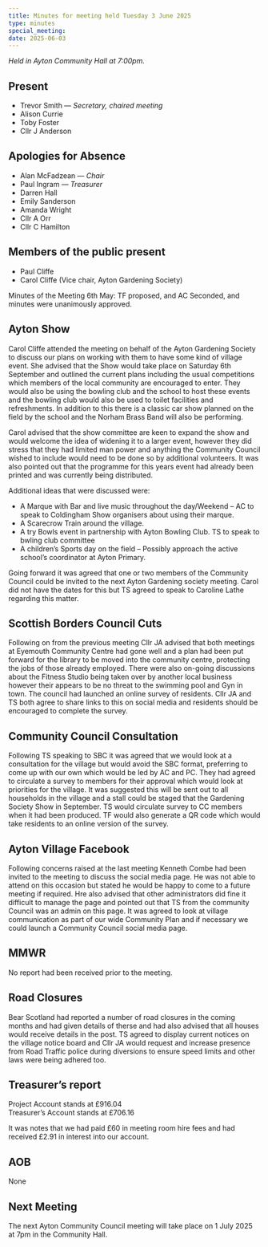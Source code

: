 ```yaml
---
title: Minutes for meeting held Tuesday 3 June 2025
type: minutes
special_meeting:
date: 2025-06-03
---
```


_Held in Ayton Community Hall at 7:00pm._

## Present

- Trevor Smith — *Secretary, chaired meeting*
- Alison Currie
- Toby Foster
- Cllr J Anderson

## Apologies for Absence

- Alan McFadzean — _Chair_
- Paul Ingram — *Treasurer*
- Darren Hall
- Emily Sanderson
- Amanda Wright
- Cllr A Orr
- Cllr C Hamilton

## Members of the public present

- Paul Cliffe
- Carol Cliffe (Vice chair, Ayton Gardening Society)

Minutes of the Meeting 6th May: TF proposed, and AC Seconded, and minutes were unanimously approved.

## Ayton Show

Carol Cliffe attended the meeting on behalf of the Ayton Gardening Society to discuss our plans on working with them to have some kind of village event. She advised that the Show would take place on Saturday 6th September and outlined the current plans including the usual competitions which members of the local community are encouraged to enter. They would also be using the bowling club and the school to host these events and the bowling club would also be used to toilet facilities and refreshments. In addition to this there is a classic car show planned on the field by the school and the Norham Brass Band will also be performing.

Carol advised that the show committee are keen to expand the show and would welcome the idea of widening it to a larger event, however they did stress that they had limited man power and anything the Community Council wished to include would need to be done so by additional volunteers. It was also pointed out that the programme for this years event had already been printed and was currently being distributed.

Additional ideas that were discussed were:

- A Marque with Bar and live music throughout the day/Weekend – AC to speak to Coldingham Show organisers about using their marque.
- A Scarecrow Train around the village.
- A try Bowls event in partnership with Ayton Bowling Club. TS to speak to bwling club committee
- A children’s Sports day on the field – Possibly approach the active school’s coordinator at Ayton Primary.

Going forward it was agreed that one or two members of the Community Council could be invited to the next Ayton Gardening society meeting. Carol did not have the dates for this but TS agreed to speak to Caroline Lathe regarding this matter.

## Scottish Borders Council Cuts

Following on from the previous meeting Cllr JA advised that both meetings at Eyemouth Community Centre had gone well and a plan had been put forward for the library to be moved into the community centre, protecting the jobs of those already employed. There were also on-going discussions about the Fitness Studio being taken over by another local business however their appears to be no threat to the swimming pool and Gyn in town. The council had launched an online survey of residents. Cllr JA and TS both agree to share links to this on social media and residents should be encouraged to complete the survey.

## Community Council Consultation

Following TS speaking to SBC it was agreed that we would look at a consultation for the village but would avoid the SBC format, preferring to come up with our own which would be led by AC and PC. They had agreed to circulate a survey to members for their approval which would look at priorities for the village. It was suggested this will be sent out to all households in the village and a stall could be staged that the Gardening Society Show in September. TS would circulate survey to CC members when it had been produced. TF would also generate a QR code which would take residents to an online version of the survey.

## Ayton Village Facebook

Following concerns raised at the last meeting Kenneth Combe had been invited to the meeting to discuss the social media page. He was not able to attend on this occasion but stated he would be happy to come to a future meeting if required. Hre also advised that other administrators did fine it difficult to manage the page and pointed out that TS from the community Council was an admin on this page. It was agreed to look at village communication as part of our wide Community Plan and if necessary we could launch a Community Council social media page.

## MMWR

No report had been received prior to the meeting.

## Road Closures

Bear Scotland had reported a number of road closures in the coming months and had given details of therse and had also advised that all houses would receive details in the post. TS agreed to display current notices on the village notice board and Cllr JA would request and increase presence from Road Traffic police during diversions to ensure speed limits and other laws were being adhered too.

## Treasurer’s report

Project Account stands at £916.04  
Treasurer’s Account stands at £706.16

It was notes that we had paid £60 in meeting room hire fees and had received £2.91 in interest into our account.

## AOB

None

## Next Meeting

The next Ayton Community Council meeting will take place on 1 July 2025 at 7pm in the Community Hall.
